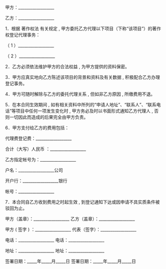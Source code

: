 
 



甲方：__________________




乙方：__________________




1．根据
著作权法
有关规定
,
甲方委托乙方代理以下项目（下称“该项目”）的著作权登记代理事务：




（
1
）__________________




（
2
）__________________




2．乙方必须依法维护甲方的合法权益
,
为甲方提供的资料保密。




3．甲方应真实地向乙方陈述该项目的背景和资料及有关数据
,
积极配合乙方办理登记事务。




4．甲方可随时解除与乙方的委托代理关系
,
但如非乙方原因
,
所缴费用不退。




5．在本合同生效期间
,
如有相关资料中所列的“申请人地址”、“联系人”、“联系电话”等项目中任何一项发生变化时
,
甲方务必及时以书面形式通知乙方代理人
,
否则一切因此而造成的后果完全由甲方负责。




6．甲方支付给乙方的费用包括：




代理费登记费：__________________




合计（大写）人民币
：__________________





乙方指定帐号为：__________________




户名：__________________公司




开户行：__________________银行




帐号：__________________




7．本合同自乙方收到费用之时起生效
,
到登记通知下达或因申请不具实质条件被驳回为止。




甲方（盖章）：__________________ 乙方（盖章）：__________________




甲方
(
签字
)
：__________________   代表（签字）：__________________




电话：__________________        电话：__________________




地址：__________________        地址：__________________




签署日期：_____年_____月_____日 签署日期：_____年_____月_____日





 


 

 
 
 
 
 
  


  
 

  


  


  
 
 
 
 

